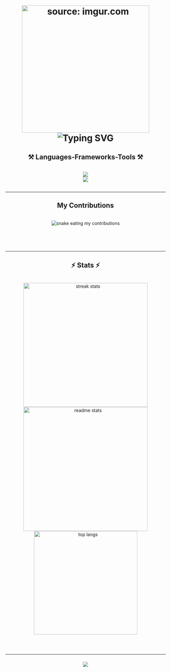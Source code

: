 ###

<h1 align="center"> 
   <a  href="https://imgur.com/CxOxgii"><img src="https://i.imgur.com/CxOxgii.gif" title="source: imgur.com" width="400" height="400"/></a> <br>
    <img  src="https://readme-typing-svg.herokuapp.com?font=Fira+Code&weight=900&pause=1000&color=00F7D3&width=435&lines=Ol%C3%A1+Sou+o+Abdul+Karim+Leite+Sarabia" alt="Typing SVG"        
</h1>
<h2>
    
</h2>


    
<h2 align="center">⚒️ Languages-Frameworks-Tools ⚒️</h2>
<br/>

<div align="center">
    <img src="https://skillicons.dev/icons?i=java,javascript,github," /><br>
    <img src="https://skillicons.dev/icons?i=idea,mysql,html,css,vscode,git" />
</div>

<br/>
<hr/>

<div align="center">
  <h2> My Contributions </h2>
  <br>
  <img alt="snake eating my contributions" src="https://raw.githubusercontent.com/AbdulKLSarabia/AbdulKLSarabia/output/github-contribution-grid-snake.svg" />
  
  <br/><br/><br/>
</div>

<hr/>

<h2 align="center">⚡ Stats ⚡</h2>
<br>
<div align=center>
  <img width=390 src="https://streak-stats.demolab.com/?user=AbdulKLSarabia&count_private=true&theme=react&border_radius=10" alt="streak stats"/>
  <img width=390 src="https://github-readme-stats-AbdulKLSarabia.vercel.app/api?username=AbdulKLSarabia&count_private=true&show_icons=true&theme=react&rank_icon=github&border_radius=10" alt="readme stats" />
  <br/>
  <img width=325 align="center" src="https://github-readme-stats-AbdulKLSarabia.vercel.app/api/top-langs/?username=AbdulKLSarabia&hide=HTML&langs_count=8&layout=compact&theme=react&border_radius=10&size_weight=0.5&count_weight=0.5&exclude_repo=github-readme-stats" alt="top langs" />
</div>

<br/><br/>
<hr/>

<h3 align="center">
    <img src="https://readme-typing-svg.herokuapp.com/?font=Righteous&size=25&center=true&vCenter=true&width=500&height=70&duration=4000&lines=Thanks+for+visiting!+✌️;+Shoot+me+a+message+on+Linkedin!;I'm+always+down+to+collab+:)">
</h3>

<br/>
